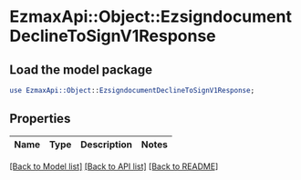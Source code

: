 # EzmaxApi::Object::EzsigndocumentDeclineToSignV1Response

## Load the model package
```perl
use EzmaxApi::Object::EzsigndocumentDeclineToSignV1Response;
```

## Properties
Name | Type | Description | Notes
------------ | ------------- | ------------- | -------------

[[Back to Model list]](../README.md#documentation-for-models) [[Back to API list]](../README.md#documentation-for-api-endpoints) [[Back to README]](../README.md)


